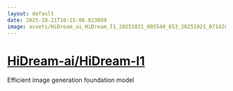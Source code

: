 ```yaml
---
layout: default
date: 2025-10-21T10:15:00.023889
image: assets/HiDream_ai_HiDream_I1_20251021_005540_653_20251021_071428--20251021T091429137--cropped.png
---
```


# [HiDream-ai/HiDream-I1](https://github.com/HiDream-ai/HiDream-I1/)

Efficient image generation foundation model
